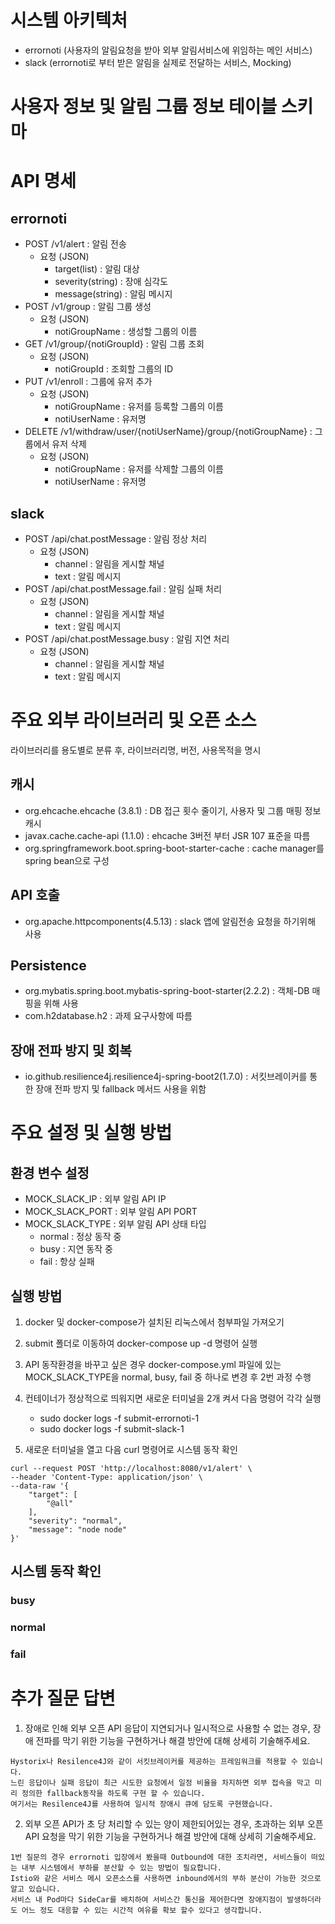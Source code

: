 # 시스템 아키텍처
- errornoti (사용자의 알림요청을 받아 외부 알림서비스에 위임하는 메인 서비스)
- slack (errornoti로 부터 받은 알림을 실제로 전달하는 서비스, Mocking) 


# 사용자 정보 및 알림 그룹 정보 테이블 스키마

# API 명세
## errornoti
- POST /v1/alert : 알림 전송
  - 요청 (JSON) 
    - target(list) : 알림 대상
    - severity(string) : 장애 심각도
    - message(string) : 알림 메시지
- POST /v1/group : 알림 그룹 생성
  - 요청 (JSON)
    - notiGroupName : 생성할 그룹의 이름
- GET /v1/group/{notiGroupId} : 알림 그룹 조회
  - 요청 (JSON)
    - notiGroupId : 조회할 그룹의 ID 
- PUT /v1/enroll : 그룹에 유저 추가
  - 요청 (JSON)
    - notiGroupName : 유저를 등록할 그룹의 이름
    - notiUserName : 유저명
- DELETE /v1/withdraw/user/{notiUserName}/group/{notiGroupName} : 그룹에서 유저 삭제
  - 요청 (JSON)
    - notiGroupName : 유저를 삭제할 그룹의 이름
    - notiUserName : 유저명

## slack
- POST /api/chat.postMessage : 알림 정상 처리
    - 요청 (JSON)
      - channel : 알림을 게시할 채널
      - text : 알림 메시지
- POST /api/chat.postMessage.fail : 알림 실패 처리
    - 요청 (JSON)
      - channel : 알림을 게시할 채널
      - text : 알림 메시지
- POST /api/chat.postMessage.busy : 알림 지연 처리
    - 요청 (JSON)
      - channel : 알림을 게시할 채널
      - text : 알림 메시지
    
# 주요 외부 라이브러리 및 오픈 소스
라이브러리를 용도별로 분류 후, 라이브러리명, 버전, 사용목적을 명시

## 캐시 
- org.ehcache.ehcache (3.8.1) : DB 접근 횟수 줄이기, 사용자 및 그룹 매핑 정보 캐시
- javax.cache.cache-api (1.1.0) : ehcache 3버전 부터 JSR 107 표준을 따름
- org.springframework.boot.spring-boot-starter-cache : cache manager를 spring bean으로 구성

## API 호출
- org.apache.httpcomponents(4.5.13) : slack 앱에 알림전송 요청을 하기위해 사용

## Persistence
- org.mybatis.spring.boot.mybatis-spring-boot-starter(2.2.2) : 객체-DB 매핑을 위해 사용
- com.h2database.h2 : 과제 요구사항에 따름

## 장애 전파 방지 및 회복 
- io.github.resilience4j.resilience4j-spring-boot2(1.7.0) : 서킷브레이커를 통한 장애 전파 방지 및 fallback 메서드 사용을 위함

# 주요 설정 및 실행 방법
## 환경 변수 설정
- MOCK_SLACK_IP : 외부 알림 API IP
- MOCK_SLACK_PORT : 외부 알림 API PORT 
- MOCK_SLACK_TYPE : 외부 알림 API 상태 타입
  - normal : 정상 동작 중
  - busy : 지연 동작 중
  - fail : 항상 실패

## 실행 방법
1. docker 및 docker-compose가 설치된 리눅스에서 첨부파일 가져오기
2. submit 폴더로 이동하여 docker-compose up -d 명령어 실행
3. API 동작환경을 바꾸고 싶은 경우 docker-compose.yml 파일에 있는 MOCK_SLACK_TYPE을 normal, busy, fail 중 하나로 변경 후 2번 과정 수행
4. 컨테이너가 정상적으로 띄워지면 새로운 터미널을 2개 켜서 다음 명령어 각각 실행
   - sudo docker logs -f submit-errornoti-1
   - sudo docker logs -f submit-slack-1
   
5. 새로운 터미널을 열고 다음 curl 명령어로 시스템 동작 확인
```
curl --request POST 'http://localhost:8080/v1/alert' \
--header 'Content-Type: application/json' \
--data-raw '{
    "target": [
        "@all"
    ],
    "severity": "normal",
    "message": "node node"
}'
```
## 시스템 동작 확인
### busy

### normal

### fail

# 추가 질문 답변
1. 장애로 인해 외부 오픈 API 응답이 지연되거나 일시적으로 사용할 수 없는 경우, 장애 전파를 막기 위한 기능을 구현하거나 해결 방안에 대해 상세히 기술해주세요.
```
Hystorix나 Resilence4J와 같이 서킷브레이커를 제공하는 프레임워크를 적용할 수 있습니다. 
느린 응답이나 실패 응답이 최근 시도한 요청에서 일정 비율을 차지하면 외부 접속을 막고 미리 정의한 fallback동작을 하도록 구현 할 수 있습니다.
여기서는 Resilence4J를 사용하여 일시적 장애시 큐에 담도록 구현했습니다.
```
2. 외부 오픈 API가 초 당 처리할 수 있는 양이 제한되어있는 경우, 초과하는 외부 오픈 API 요청을 막기 위한 기능을 구현하거나 해결 방안에 대해 상세히 기술해주세요.
```
1번 질문의 경우 errornoti 입장에서 봤을때 Outbound에 대한 조치라면, 서비스들이 떠있는 내부 시스템에서 부하를 분산할 수 있는 방법이 필요합니다. 
Istio와 같은 서비스 메시 오픈소스를 사용하면 inbound에서의 부하 분산이 가능한 것으로 알고 있습니다. 
서비스 내 Pod마다 SideCar를 배치하여 서비스간 통신을 제어한다면 장애지점이 발생하더라도 어느 정도 대응할 수 있는 시간적 여유를 확보 할수 있다고 생각합니다. 
```